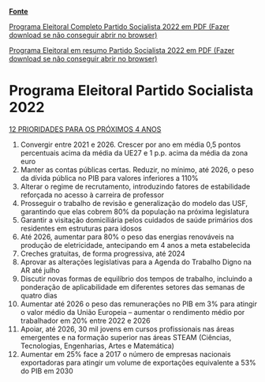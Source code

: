 [**Fonte**](https://ps.pt/programa-eleitoral-do-ps-as-legislativas-de-2022/)

[Programa Eleitoral Completo Partido Socialista 2022 em PDF (Fazer download se não conseguir abrir no browser)](https://github.com/theapollodev/opengovpt/blob/main/programas-eleitorais-legislativas2022/ps/Programa-Eleitoral-PS2022_v5_6Jan_pagsoltas.pdf)

[Programa Eleitoral em resumo Partido Socialista 2022 em PDF (Fazer download se não conseguir abrir no browser)](https://github.com/theapollodev/opengovpt/blob/main/programas-eleitorais-legislativas2022/ps/12-prioridades-para-os-proximos-4-anos_7jan.pdf)

# Programa Eleitoral Partido Socialista 2022

[12 PRIORIDADES PARA OS PRÓXIMOS 4 ANOS](https://github.com/theapollodev/opengovpt/blob/main/12-prioridades-para-os-proximos-4-anos_7jan(1).pdf)

1. Convergir entre 2021 e 2026. Crescer por ano em média 0,5 pontos percentuais acima da média da UE27 e 1 p.p. acima da média da zona euro
2. Manter as contas públicas certas. Reduzir, no mínimo, até 2026, o peso da dívida pública no PIB para valores inferiores a 110%
3. Alterar o regime de recrutamento, introduzindo fatores de estabilidade reforçada no acesso à carreira de professor
4. Prosseguir o trabalho de revisão e generalização do modelo das USF, garantindo que elas cobrem 80% da população na próxima legislatura
5. Garantir a visitação domiciliária pelos cuidados de saúde primários dos residentes em estruturas para idosos
6. Até 2026, aumentar para 80% o peso das energias renováveis na produção de eletricidade, antecipando em 4 anos a meta estabelecida
7. Creches gratuitas, de forma progressiva, até 2024
8. Aprovar as alterações legislativas para a Agenda do Trabalho Digno na AR até julho
9. Discutir novas formas de equilíbrio dos tempos de trabalho, incluindo a ponderação de aplicabilidade em diferentes setores das semanas de quatro dias
10. Aumentar até 2026 o peso das remunerações no PIB em 3% para atingir o valor médio da União Europeia – aumentar o rendimento médio por trabalhador em 20% entre 2022 e 2026
11. Apoiar, até 2026, 30 mil jovens em cursos profissionais nas áreas emergentes e na formação superior nas áreas STEAM (Ciências, Tecnologias, Engenharias, Artes e Matemática)
12. Aumentar em 25% face a 2017 o número de empresas nacionais exportadoras para atingir um volume de exportações equivalente a 53% do PIB em 2030

